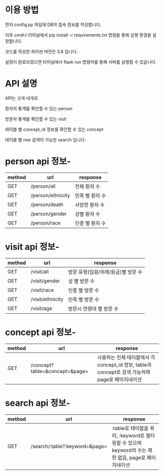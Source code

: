 # 이용 방법
먼저 config.py 파일에 DB의 접속 정보를 작성합니다.

이후 cmd나 터미널에서 pip install -r requirements.txt 명령을 통해 실행 환경을 설정합니다.

코드를 작성한 파이썬 버전은 3.8 입니다.

설정이 완료되었으면 터미널에서 flask run 명령어를 통해 서버를 실행할 수 있습니다.

# API 설명

API는 크게 네개로

환자의 통계를 확인할 수 있는 person

방문자 통계를 확인할 수 있는 visit

테이블 별 concept_id 정보를 확인할 수 있는 concept

테이블 별 row 검색이 가능한 search 입니다.

# person api 정보-
|method|url|response|
|---|---|---|
|GET|/person/all|전체 환자 수|
|GET|/person/ethnicity|민족 별 환자 수|
|GET|/person/death|사망한 환자 수|
|GET|/person/gender|성별 환자 수|
|GET|/person/race|인종 별 환자 수|

# visit api 정보-
|method|url|response|
|---|---|---|
|GET|/visit/all|방문 유형(입원/외래/응급)별 방문 수|
|GET|/visit/gender|성 별 방문 수|
|GET|/visit/race|인종 별 방문 수|
|GET|/visit/ethnicity|민족 별 방문 수|
|GET|/visit/age|방문시 연령대 별 방문 수|

# concept api 정보-
|method|url|response|
|---|---|---|
|GET|/concept?table=&concept=&page=|사용하는 전체 테이블에서 각 concept_id 정보, table과 concept로 검색 가능하며 page로 페이지네이션|

# search api 정보-
|method|url|response|
|---|---|---|
|GET|/search/:table?:keyword=&page=|:table로 테이블을 쿼리, :keyword로 필터링할 수 있으며 keyword의 수는 제한 없음, page로 페이지네이션|
